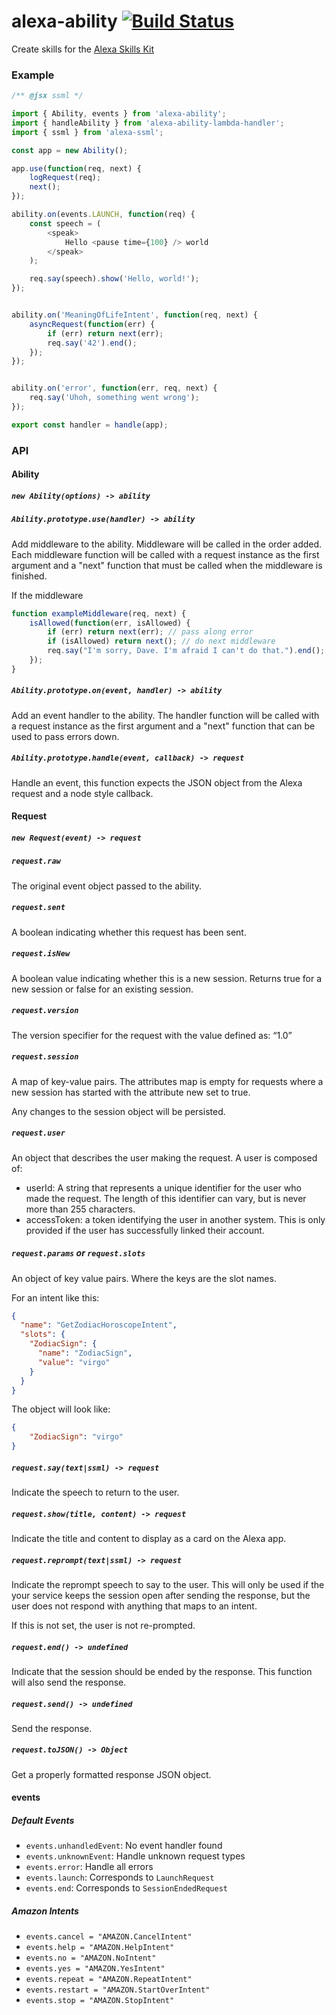 # alexa-ability [![Build Status](https://travis-ci.org/nickclaw/alexa-ability.svg?branch=master)](https://travis-ci.org/nickclaw/alexa-ability)

Create skills for the [Alexa Skills Kit](https://developer.amazon.com/public/solutions/alexa/alexa-skills-kit)

### Example

```js
/** @jsx ssml */

import { Ability, events } from 'alexa-ability';
import { handleAbility } from 'alexa-ability-lambda-handler';
import { ssml } from 'alexa-ssml';

const app = new Ability();

app.use(function(req, next) {
    logRequest(req);
    next();
});

ability.on(events.LAUNCH, function(req) {
    const speech = (
        <speak>
            Hello <pause time={100} /> world
        </speak>
    );

    req.say(speech).show('Hello, world!');
});


ability.on('MeaningOfLifeIntent', function(req, next) {
    asyncRequest(function(err) {
        if (err) return next(err);
        req.say('42').end();
    });
});


ability.on('error', function(err, req, next) {
    req.say('Uhoh, something went wrong');
});

export const handler = handle(app);
```

### API

#### Ability

##### `new Ability(options) -> ability`

##### `Ability.prototype.use(handler) -> ability`
Add middleware to the ability. Middleware will be called in the order added. Each middleware function will be called with a request instance as the first argument and a "next" function that must be called when the middleware is finished.

If the middleware

```js
function exampleMiddleware(req, next) {
    isAllowed(function(err, isAllowed) {
        if (err) return next(err); // pass along error
        if (isAllowed) return next(); // do next middleware
        req.say("I'm sorry, Dave. I'm afraid I can't do that.").end();
    });
}
```

##### `Ability.prototype.on(event, handler) -> ability`
Add an event handler to the ability. The handler function will be called with a request instance as the first argument and a "next" function that can be used to pass errors down.

##### `Ability.prototype.handle(event, callback) -> request`
Handle an event, this function expects the JSON object from the Alexa request and a node style callback.

#### Request

##### `new Request(event) -> request`

##### `request.raw`
The original event object passed to the ability.

##### `request.sent`
A boolean indicating whether this request has been sent.

##### `request.isNew`
A boolean value indicating whether this is a new session. Returns true for a new session or false for an existing session.

##### `request.version`
The version specifier for the request with the value defined as: “1.0”

##### `request.session`
A map of key-value pairs. The attributes map is empty for requests where a new session has started with the attribute new set to true.

Any changes to the session object will be persisted.

##### `request.user`
An object that describes the user making the request. A user is composed of:
 * userId: A string that represents a unique identifier for the user who made the request. The length of this identifier can vary, but is never more than 255 characters.
 * accessToken: a token identifying the user in another system. This is only provided if the user has successfully linked their account.

##### `request.params` or `request.slots`
An object of key value pairs. Where the keys are the slot names.

For an intent like this:
```json
{
  "name": "GetZodiacHoroscopeIntent",
  "slots": {
    "ZodiacSign": {
      "name": "ZodiacSign",
      "value": "virgo"
    }
  }
}
```

The object will look like:
```json
{
    "ZodiacSign": "virgo"
}
```

##### `request.say(text|ssml) -> request`
Indicate the speech to return to the user.

##### `request.show(title, content) -> request`
Indicate the title and content to display as a card on the Alexa app.

##### `request.reprompt(text|ssml) -> request`
Indicate the reprompt speech to say to the user.
This will only be used if the your service keeps the session open after sending the response, but the user does not respond with anything that maps to an intent.

If this is not set, the user is not re-prompted.

##### `request.end() -> undefined`
Indicate that the session should be ended by the response.
This function will also send the response.

##### `request.send() -> undefined`
Send the response.

##### `request.toJSON() -> Object`
Get a properly formatted response JSON object.

#### events

##### Default Events
 * `events.unhandledEvent`: No event handler found
 * `events.unknownEvent`: Handle unknown request types
 * `events.error`: Handle all errors
 * `events.launch`: Corresponds to `LaunchRequest`
 * `events.end`: Corresponds to `SessionEndedRequest`

##### Amazon Intents
 * `events.cancel = "AMAZON.CancelIntent"`
 * `events.help = "AMAZON.HelpIntent"`
 * `events.no = "AMAZON.NoIntent"`
 * `events.yes = "AMAZON.YesIntent"`
 * `events.repeat = "AMAZON.RepeatIntent"`
 * `events.restart = "AMAZON.StartOverIntent"`
 * `events.stop = "AMAZON.StopIntent"`
